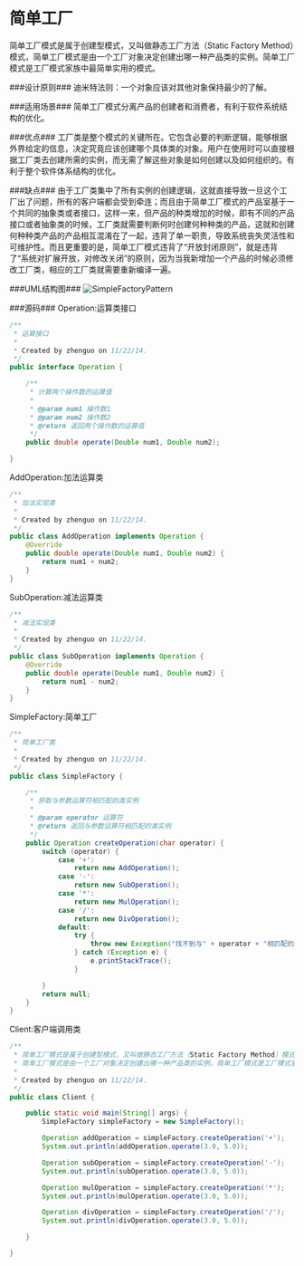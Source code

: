 简单工厂
========

  简单工厂模式是属于创建型模式，又叫做静态工厂方法（Static Factory Method）模式，简单工厂模式是由一个工厂对象决定创建出哪一种产品类的实例。简单工厂模式是工厂模式家族中最简单实用的模式。
  
###设计原则###
  迪米特法则：一个对象应该对其他对象保持最少的了解。

###适用场景###
  简单工厂模式分离产品的创建者和消费者，有利于软件系统结构的优化。

###优点###
  工厂类是整个模式的关键所在。它包含必要的判断逻辑，能够根据外界给定的信息，决定究竟应该创建哪个具体类的对象。用户在使用时可以直接根据工厂类去创建所需的实例，而无需了解这些对象是如何创建以及如何组织的。有利于整个软件体系结构的优化。

###缺点###
  由于工厂类集中了所有实例的创建逻辑，这就直接导致一旦这个工厂出了问题，所有的客户端都会受到牵连；而且由于简单工厂模式的产品室基于一个共同的抽象类或者接口，这样一来，但产品的种类增加的时候，即有不同的产品接口或者抽象类的时候，工厂类就需要判断何时创建何种种类的产品，这就和创建何种种类产品的产品相互混淆在了一起，违背了单一职责，导致系统丧失灵活性和可维护性。而且更重要的是，简单工厂模式违背了“开放封闭原则”，就是违背了“系统对扩展开放，对修改关闭”的原则，因为当我新增加一个产品的时候必须修改工厂类，相应的工厂类就需要重新编译一遍。

###UML结构图###
![SimpleFactoryPattern](http://ihongqiqu.com/imgs/post/SimpleFactoryPattern.png)

###源码###
Operation:运算类接口
```java
/**
 * 运算接口
 *
 * Created by zhenguo on 11/22/14.
 */
public interface Operation {

    /**
     * 计算两个操作数的运算值
     *
     * @param num1 操作数1
     * @param num2 操作数2
     * @return 返回两个操作数的运算值
     */
    public double operate(Double num1, Double num2);

}
```

AddOperation:加法运算类
```java
/**
 * 加法实现类
 *
 * Created by zhenguo on 11/22/14.
 */
public class AddOperation implements Operation {
    @Override
    public double operate(Double num1, Double num2) {
        return num1 + num2;
    }
}
```

SubOperation:减法运算类
```java
/**
 * 减法实现类
 *
 * Created by zhenguo on 11/22/14.
 */
public class SubOperation implements Operation {
    @Override
    public double operate(Double num1, Double num2) {
        return num1 - num2;
    }
}
```

SimpleFactory:简单工厂
```java
/**
 * 简单工厂类
 *
 * Created by zhenguo on 11/22/14.
 */
public class SimpleFactory {

    /**
     * 获取与参数运算符相匹配的类实例
     *
     * @param operator 运算符
     * @return 返回与参数运算符相匹配的类实例
     */
    public Operation createOperation(char operator) {
        switch (operator) {
            case '+':
                return new AddOperation();
            case '-':
                return new SubOperation();
            case '*':
                return new MulOperation();
            case '/':
                return new DivOperation();
            default:
                try {
                    throw new Exception("找不到与" + operator + "相匹配的运算符");
                } catch (Exception e) {
                    e.printStackTrace();
                }

        }
        return null;
    }
}
```

Client:客户端调用类
```java
/**
 * 简单工厂模式是属于创建型模式，又叫做静态工厂方法（Static Factory Method）模式，
 * 简单工厂模式是由一个工厂对象决定创建出哪一种产品类的实例。简单工厂模式是工厂模式家族中最简单实用的模式。
 *
 * Created by zhenguo on 11/22/14.
 */
public class Client {

    public static void main(String[] args) {
        SimpleFactory simpleFactory = new SimpleFactory();

        Operation addOperation = simpleFactory.createOperation('+');
        System.out.println(addOperation.operate(3.0, 5.0));

        Operation subOperation = simpleFactory.createOperation('-');
        System.out.println(subOperation.operate(3.0, 5.0));

        Operation mulOperation = simpleFactory.createOperation('*');
        System.out.println(mulOperation.operate(3.0, 5.0));

        Operation divOperation = simpleFactory.createOperation('/');
        System.out.println(divOperation.operate(3.0, 5.0));

    }

}
```


  
